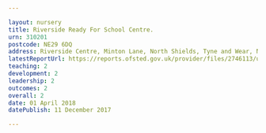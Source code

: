 ```yaml
---

layout: nursery
title: Riverside Ready For School Centre.
urn: 310201
postcode: NE29 6DQ
address: Riverside Centre, Minton Lane, North Shields, Tyne and Wear, NE29 6DQ
latestReportUrl: https://reports.ofsted.gov.uk/provider/files/2746113/urn/310201.pdf
teaching: 2
development: 2
leadership: 2
outcomes: 2
overall: 2
date: 01 April 2018 
datePublish: 11 December 2017

---
```

